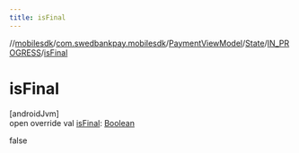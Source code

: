 ```yaml
---
title: isFinal
---
```

//[mobilesdk](../../../../../index.html)/[com.swedbankpay.mobilesdk](../../../index.html)/[PaymentViewModel](../../index.html)/[State](../index.html)/[IN_PROGRESS](index.html)/[isFinal](is-final.html)



# isFinal



[androidJvm]\
open override val [isFinal](is-final.html): [Boolean](https://kotlinlang.org/api/latest/jvm/stdlib/kotlin/-boolean/index.html)



false




